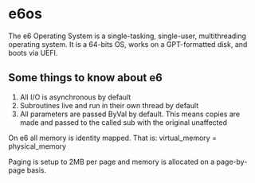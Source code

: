 # e6os
The e6 Operating System is a single-tasking, single-user, multithreading operating system. It is a 64-bits OS, works on a GPT-formatted disk, and boots via UEFI.

## Some things to know about e6
1. All I/O is asynchronous by default
2. Subroutines live and run in their own thread by default
3. All parameters are passed ByVal by default. This means copies are made and passed to the called sub with the original unaffected

On e6 all memory is identity mapped. That is:
	virtual_memory = physical_memory

Paging is setup to 2MB per page and memory is allocated on a page-by-page basis.